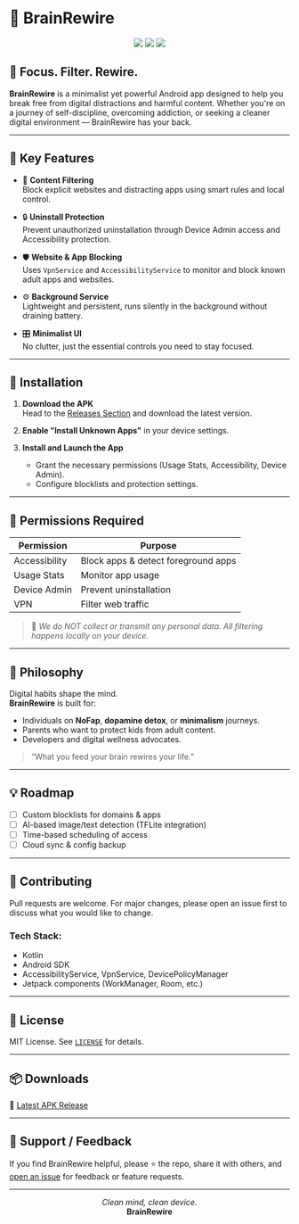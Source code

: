 # 🧠 BrainRewire

<p align="center">
  <img src="https://img.shields.io/badge/Version-1.0.0-blue.svg" />
  <img src="https://img.shields.io/badge/License-MIT-green.svg" />
  <img src="https://img.shields.io/badge/Platform-Android-lightgrey.svg" />
</p>

## 🚫 Focus. Filter. Rewire.

**BrainRewire** is a minimalist yet powerful Android app designed to help you break free from digital distractions and harmful content. Whether you're on a journey of self-discipline, overcoming addiction, or seeking a cleaner digital environment — BrainRewire has your back.

---

## 🔐 Key Features

- 🧼 **Content Filtering**  
  Block explicit websites and distracting apps using smart rules and local control.

- 🔒 **Uninstall Protection**  
  Prevent unauthorized uninstallation through Device Admin access and Accessibility protection.

- 🛡️ **Website & App Blocking**  
  Uses `VpnService` and `AccessibilityService` to monitor and block known adult apps and websites.

- ⚙️ **Background Service**  
  Lightweight and persistent, runs silently in the background without draining battery.

- 🎛️ **Minimalist UI**  
  No clutter, just the essential controls you need to stay focused.

---

## 📲 Installation

1. **Download the APK**  
   Head to the [Releases Section](https://github.com/sarvajnya/BrainRewire/releases) and download the latest version.

2. **Enable "Install Unknown Apps"** in your device settings.

3. **Install and Launch the App**  
   - Grant the necessary permissions (Usage Stats, Accessibility, Device Admin).
   - Configure blocklists and protection settings.

---

## 🚧 Permissions Required

| Permission | Purpose |
|-----------|---------|
| Accessibility | Block apps & detect foreground apps |
| Usage Stats | Monitor app usage |
| Device Admin | Prevent uninstallation |
| VPN | Filter web traffic |

> 🔐 *We do NOT collect or transmit any personal data. All filtering happens locally on your device.*

---

## 🧠 Philosophy

Digital habits shape the mind.  
**BrainRewire** is built for:
- Individuals on **NoFap**, **dopamine detox**, or **minimalism** journeys.
- Parents who want to protect kids from adult content.
- Developers and digital wellness advocates.

> “What you feed your brain rewires your life.”

---

## 💡 Roadmap

- [ ] Custom blocklists for domains & apps  
- [ ] AI-based image/text detection (TFLite integration)  
- [ ] Time-based scheduling of access  
- [ ] Cloud sync & config backup  

---

## 🤝 Contributing

Pull requests are welcome. For major changes, please open an issue first to discuss what you would like to change.

### Tech Stack:
- Kotlin
- Android SDK
- AccessibilityService, VpnService, DevicePolicyManager
- Jetpack components (WorkManager, Room, etc.)

---

## 📄 License

MIT License. See [`LICENSE`](./LICENSE) for details.

---

## 📦 Downloads

🔽 [Latest APK Release](https://github.com/sarvajnya/BrainRewire/releases)

---

## 🙏 Support / Feedback

If you find BrainRewire helpful, please ⭐ the repo, share it with others, and [open an issue](https://github.com/sarvajnya/BrainRewire/issues) for feedback or feature requests.

---

<p align="center">
  <i>Clean mind, clean device.</i><br>
  <b>BrainRewire</b>
</p>
